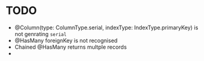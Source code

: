 # TODO

* @Column(type: ColumnType.serial, indexType: IndexType.primaryKey) is not genrating `serial`
* @HasMany foreignKey is not recognised
* Chained @HasMany returns multple records
* 